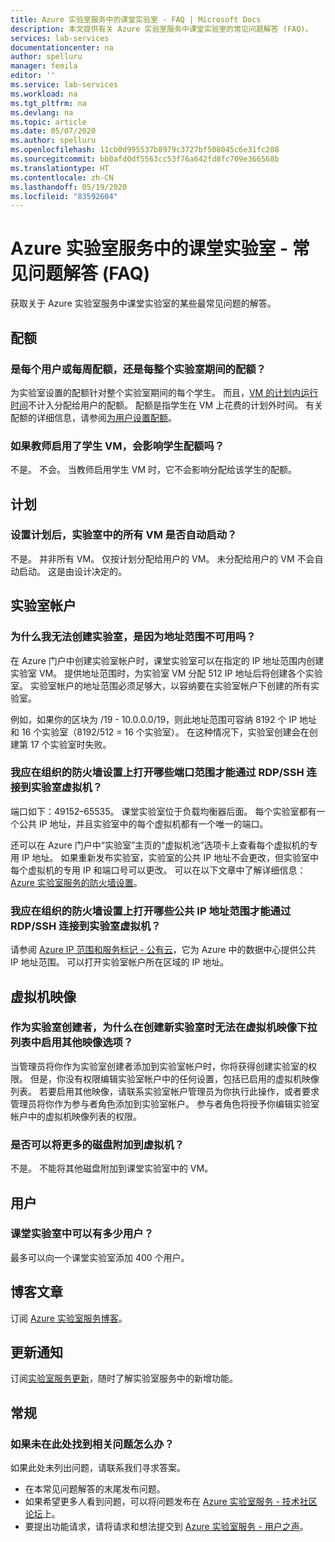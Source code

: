 ```yaml
---
title: Azure 实验室服务中的课堂实验室 - FAQ | Microsoft Docs
description: 本文提供有关 Azure 实验室服务中课堂实验室的常见问题解答 (FAQ)。
services: lab-services
documentationcenter: na
author: spelluru
manager: femila
editor: ''
ms.service: lab-services
ms.workload: na
ms.tgt_pltfrm: na
ms.devlang: na
ms.topic: article
ms.date: 05/07/2020
ms.author: spelluru
ms.openlocfilehash: 11cb0d995537b8979c3727bf508045c6e31fc208
ms.sourcegitcommit: bb0afd0df5563cc53f76a642fd8fc709e366568b
ms.translationtype: HT
ms.contentlocale: zh-CN
ms.lasthandoff: 05/19/2020
ms.locfileid: "83592604"
---
```

# <a name="classroom-labs-in-azure-lab-services--frequently-asked-questions-faq"></a>Azure 实验室服务中的课堂实验室 - 常见问题解答 (FAQ)
获取关于 Azure 实验室服务中课堂实验室的某些最常见问题的解答。 

## <a name="quotas"></a>配额

### <a name="is-the-quota-per-user-or-per-week-or-per-entire-duration-of-the-lab"></a>是每个用户或每周配额，还是每整个实验室期间的配额？ 
为实验室设置的配额针对整个实验室期间的每个学生。 而且，[VM 的计划内运行时间](how-to-create-schedules.md)不计入分配给用户的配额。 配额是指学生在 VM 上花费的计划外时间。  有关配额的详细信息，请参阅[为用户设置配额](how-to-configure-student-usage.md#set-quotas-for-users)。

### <a name="if-educator-turns-on-a-student-vm-does-that-affect-the-student-quota"></a>如果教师启用了学生 VM，会影响学生配额吗？ 
不是。 不会。 当教师启用学生 VM 时，它不会影响分配给该学生的配额。 

## <a name="schedules"></a>计划

### <a name="do-all-vms-in-the-lab-start-automatically-when-a-schedule-is-set"></a>设置计划后，实验室中的所有 VM 是否自动启动？ 
不是。 并非所有 VM。 仅按计划分配给用户的 VM。 未分配给用户的 VM 不会自动启动。 这是由设计决定的。 

## <a name="lab-accounts"></a>实验室帐户

### <a name="why-am-i-not-able-to-create-a-lab-because-of-unavailability-of-the-address-range"></a>为什么我无法创建实验室，是因为地址范围不可用吗？ 
在 Azure 门户中创建实验室帐户时，课堂实验室可以在指定的 IP 地址范围内创建实验室 VM。 提供地址范围时，为实验室 VM 分配 512 IP 地址后将创建各个实验室。 实验室帐户的地址范围必须足够大，以容纳要在实验室帐户下创建的所有实验室。 

例如，如果你的区块为 /19 - 10.0.0.0/19，则此地址范围可容纳 8192 个 IP 地址和 16 个实验室（8192/512 = 16 个实验室）。 在这种情况下，实验室创建会在创建第 17 个实验室时失败。

### <a name="what-port-ranges-should-i-open-on-my-organizations-firewall-setting-to-connect-to-lab-virtual-machines-via-rdpssh"></a>我应在组织的防火墙设置上打开哪些端口范围才能通过 RDP/SSH 连接到实验室虚拟机？

端口如下：49152–65535。 课堂实验室位于负载均衡器后面。 每个实验室都有一个公共 IP 地址，并且实验室中的每个虚拟机都有一个唯一的端口。 

还可以在 Azure 门户中“实验室”主页的“虚拟机池”选项卡上查看每个虚拟机的专用 IP 地址。 如果重新发布实验室，实验室的公共 IP 地址不会更改，但实验室中每个虚拟机的专用 IP 和端口号可以更改。 可以在以下文章中了解详细信息：[Azure 实验室服务的防火墙设置](how-to-configure-firewall-settings.md)。

### <a name="what-public-ip-address-range-should-i-open-on-my-organizations-firewall-settings-to-connect-to-lab-virtual-machines-via-rdpssh"></a>我应在组织的防火墙设置上打开哪些公共 IP 地址范围才能通过 RDP/SSH 连接到实验室虚拟机？
请参阅 [Azure IP 范围和服务标记 - 公有云](https://www.microsoft.com/download/details.aspx?id=56519)，它为 Azure 中的数据中心提供公共 IP 地址范围。 可以打开实验室帐户所在区域的 IP 地址。

## <a name="virtual-machine-images"></a>虚拟机映像

### <a name="as-a-lab-creator-why-cant-i-enable-additional-image-options-in-the-virtual-machine-images-dropdown-when-creating-a-new-lab"></a>作为实验室创建者，为什么在创建新实验室时无法在虚拟机映像下拉列表中启用其他映像选项？

当管理员将你作为实验室创建者添加到实验室帐户时，你将获得创建实验室的权限。 但是，你没有权限编辑实验室帐户中的任何设置，包括已启用的虚拟机映像列表。 若要启用其他映像，请联系实验室帐户管理员为你执行此操作，或者要求管理员将你作为参与者角色添加到实验室帐户。 参与者角色将授予你编辑实验室帐户中的虚拟机映像列表的权限。

### <a name="can-i-attach-additional-disks-to-a-virtual-machine"></a>是否可以将更多的磁盘附加到虚拟机？
不是。 不能将其他磁盘附加到课堂实验室中的 VM。 

## <a name="users"></a>用户

### <a name="how-many-users-can-be-in-a-classroom-lab"></a>课堂实验室中可以有多少用户？
最多可以向一个课堂实验室添加 400 个用户。 

## <a name="blog-post"></a>博客文章
订阅 [Azure 实验室服务博客](https://aka.ms/azlabs-blog)。

## <a name="update-notifications"></a>更新通知
订阅[实验室服务更新](https://azure.microsoft.com/updates/?product=lab-services)，随时了解实验室服务中的新增功能。

## <a name="general"></a>常规
### <a name="what-if-my-question-isnt-answered-here"></a>如果未在此处找到相关问题怎么办？
如果此处未列出问题，请联系我们寻求答案。

- 在本常见问题解答的末尾发布问题。 
- 如果希望更多人看到问题，可以将问题发布在 [Azure 实验室服务 - 技术社区论坛](https://techcommunity.microsoft.com/t5/azure-lab-services/bd-p/AzureLabServices)上。 
- 要提出功能请求，请将请求和想法提交到 [Azure 实验室服务 - 用户之声](https://feedback.azure.com/forums/320373-lab-services?category_id=352774)。

